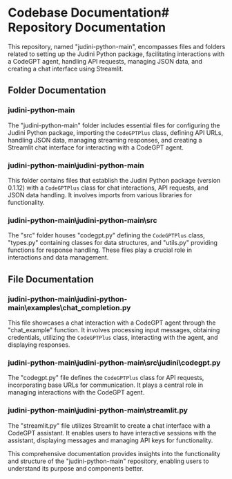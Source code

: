 # Codebase Documentation# Repository Documentation

This repository, named "judini-python-main", encompasses files and folders related to setting up the Judini Python package, facilitating interactions with a CodeGPT agent, handling API requests, managing JSON data, and creating a chat interface using Streamlit.

## Folder Documentation

### judini-python-main
The "judini-python-main" folder includes essential files for configuring the Judini Python package, importing the `CodeGPTPlus` class, defining API URLs, handling JSON data, managing streaming responses, and creating a Streamlit chat interface for interacting with a CodeGPT agent.

### judini-python-main\judini-python-main
This folder contains files that establish the Judini Python package (version 0.1.12) with a `CodeGPTPlus` class for chat interactions, API requests, and JSON data handling. It involves imports from various libraries for functionality.

### judini-python-main\judini-python-main\src
The "src" folder houses "codegpt.py" defining the `CodeGPTPlus` class, "types.py" containing classes for data structures, and "utils.py" providing functions for response handling. These files play a crucial role in interactions and data management.

## File Documentation

### judini-python-main\judini-python-main\examples\chat_completion.py
This file showcases a chat interaction with a CodeGPT agent through the "chat_example" function. It involves processing input messages, obtaining credentials, utilizing the `CodeGPTPlus` class, interacting with the agent, and displaying responses.

### judini-python-main\judini-python-main\src\judini\codegpt.py
The "codegpt.py" file defines the `CodeGPTPlus` class for API requests, incorporating base URLs for communication. It plays a central role in managing interactions with the CodeGPT agent.

### judini-python-main\judini-python-main\streamlit.py
The "streamlit.py" file utilizes Streamlit to create a chat interface with a CodeGPT assistant. It enables users to have interactive sessions with the assistant, displaying messages and managing API keys for functionality.

This comprehensive documentation provides insights into the functionality and structure of the "judini-python-main" repository, enabling users to understand its purpose and components better.